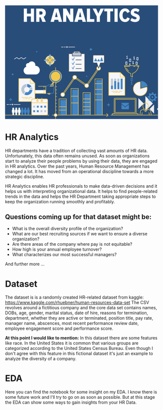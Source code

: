 ![](https://github.com/Ela-Bo/HR_Dataset_Exploratory_Data_Analysis/blob/main/ImageHR.png)

# HR Analytics

HR departments have a tradition of collecting vast amounts of HR data. Unfortunately, this data often remains unused. As soon as organizations start to analyze their people problems by using their data, they are engaged in HR analytics. Over the past years, Human Resource Management has changed a lot. It has moved from an operational discipline towards a more strategic discipline.

HR Analytics enables HR professionals to make data-driven decisions and it helps us with interpreting organizational data. It helps to find people-related trends in the data and helps the HR Department taking appropriate steps to keep the organization running smoothly and profitably.

## Questions coming up for that dataset might be:

* What is the overall diversity profile of the organization?
* What are our best recruiting sources if we want to ensure a diverse organization?
* Are there areas of the company where pay is not equitable?
* How high is your annual employee turnover?
* What characterizes our most successful managers?

And further more ...

# Dataset

The dataset is is a randomly created HR-related dataset from kaggle: https://www.kaggle.com/rhuebner/human-resources-data-set The CSV revolves around a fictitious company and the core data set contains names, DOBs, age, gender, marital status, date of hire, reasons for termination, department, whether they are active or terminated, position title, pay rate, manager name, abscences, most recent performance review date, employee engagement score and performance score.

**At this point I would like to mention:** In this dataset there are some features like race. In the United States it is common that various groups are categorized according to the United States Census Bureau. Even though I don't agree with this feature in this fictional dataset it's just an example to analyze the diversity of a company. 

# EDA 

Here you can find the notebook for some insight on my EDA. I know there is some future work and I'll try to go on as soon as possible. But at this stage the EDA can show some ways to gain insights from your HR Data.
